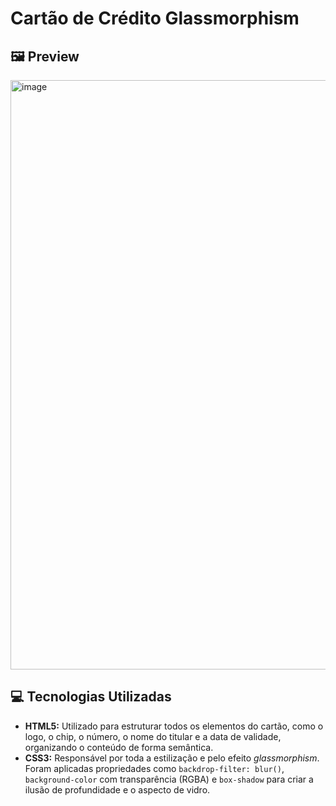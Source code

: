 # Cartão de Crédito Glassmorphism

## 🖼️ Preview

<img width="1049" height="943" alt="image" src="https://github.com/user-attachments/assets/3a787025-8640-42be-95c1-b73baae7cb92" />

## 💻 Tecnologias Utilizadas

* **HTML5:** Utilizado para estruturar todos os elementos do cartão, como o logo, o chip, o número, o nome do titular e a data de validade, organizando o conteúdo de forma semântica.
* **CSS3:** Responsável por toda a estilização e pelo efeito *glassmorphism*. Foram aplicadas propriedades como `backdrop-filter: blur()`, `background-color` com transparência (RGBA) e `box-shadow` para criar a ilusão de profundidade e o aspecto de vidro.
